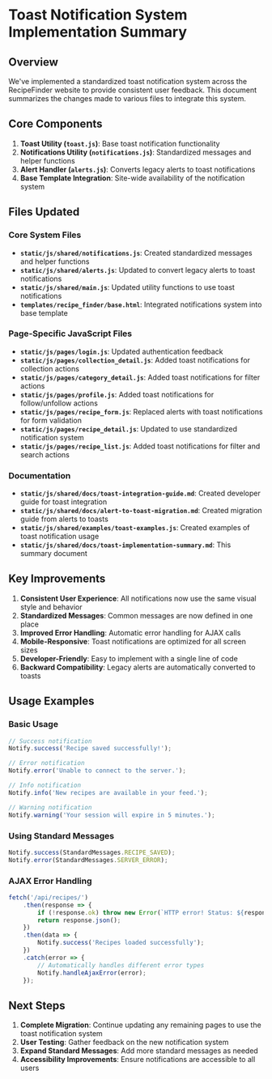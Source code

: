 # Toast Notification System Implementation Summary

## Overview

We've implemented a standardized toast notification system across the RecipeFinder website to provide consistent user feedback. This document summarizes the changes made to various files to integrate this system.

## Core Components

1. **Toast Utility (`toast.js`)**: Base toast notification functionality
2. **Notifications Utility (`notifications.js`)**: Standardized messages and helper functions
3. **Alert Handler (`alerts.js`)**: Converts legacy alerts to toast notifications
4. **Base Template Integration**: Site-wide availability of the notification system

## Files Updated

### Core System Files

- **`static/js/shared/notifications.js`**: Created standardized messages and helper functions
- **`static/js/shared/alerts.js`**: Updated to convert legacy alerts to toast notifications
- **`static/js/shared/main.js`**: Updated utility functions to use toast notifications
- **`templates/recipe_finder/base.html`**: Integrated notifications system into base template

### Page-Specific JavaScript Files

- **`static/js/pages/login.js`**: Updated authentication feedback
- **`static/js/pages/collection_detail.js`**: Added toast notifications for collection actions
- **`static/js/pages/category_detail.js`**: Added toast notifications for filter actions
- **`static/js/pages/profile.js`**: Added toast notifications for follow/unfollow actions
- **`static/js/pages/recipe_form.js`**: Replaced alerts with toast notifications for form validation
- **`static/js/pages/recipe_detail.js`**: Updated to use standardized notification system
- **`static/js/pages/recipe_list.js`**: Added toast notifications for filter and search actions

### Documentation

- **`static/js/shared/docs/toast-integration-guide.md`**: Created developer guide for toast integration
- **`static/js/shared/docs/alert-to-toast-migration.md`**: Created migration guide from alerts to toasts
- **`static/js/shared/examples/toast-examples.js`**: Created examples of toast notification usage
- **`static/js/shared/docs/toast-implementation-summary.md`**: This summary document

## Key Improvements

1. **Consistent User Experience**: All notifications now use the same visual style and behavior
2. **Standardized Messages**: Common messages are now defined in one place
3. **Improved Error Handling**: Automatic error handling for AJAX calls
4. **Mobile-Responsive**: Toast notifications are optimized for all screen sizes
5. **Developer-Friendly**: Easy to implement with a single line of code
6. **Backward Compatibility**: Legacy alerts are automatically converted to toasts

## Usage Examples

### Basic Usage

```javascript
// Success notification
Notify.success('Recipe saved successfully!');

// Error notification
Notify.error('Unable to connect to the server.');

// Info notification
Notify.info('New recipes are available in your feed.');

// Warning notification
Notify.warning('Your session will expire in 5 minutes.');
```

### Using Standard Messages

```javascript
Notify.success(StandardMessages.RECIPE_SAVED);
Notify.error(StandardMessages.SERVER_ERROR);
```

### AJAX Error Handling

```javascript
fetch('/api/recipes/')
    .then(response => {
        if (!response.ok) throw new Error(`HTTP error! Status: ${response.status}`);
        return response.json();
    })
    .then(data => {
        Notify.success('Recipes loaded successfully');
    })
    .catch(error => {
        // Automatically handles different error types
        Notify.handleAjaxError(error);
    });
```

## Next Steps

1. **Complete Migration**: Continue updating any remaining pages to use the toast notification system
2. **User Testing**: Gather feedback on the new notification system
3. **Expand Standard Messages**: Add more standard messages as needed
4. **Accessibility Improvements**: Ensure notifications are accessible to all users 